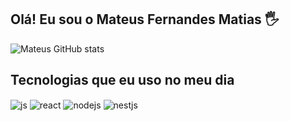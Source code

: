## Olá! Eu sou o Mateus Fernandes Matias 🖐️

![Mateus GitHub stats](https://github-readme-stats.vercel.app/api?username=mateusfm123&show_icons=true&theme=radical)

## Tecnologias que eu uso no meu dia

<div style="display: inline_block">
  <img align="center" alt="js" src="https://img.shields.io/badge/JavaScript-000000?style=for-the-badge&logo=javascript&logoColor=F7DF1E" />
  <img align="center" alt="react" src="https://img.shields.io/badge/TypeScript-000000?style=for-the-badge&logo=typescript&logoColor=007ACC" />
  <img align="center" alt="nodejs" src="https://img.shields.io/badge/Node.js-000000?style=for-the-badge&logo=node.js&logoColor=239120" />
  <img align="center" alt="nestjs" src="https://img.shields.io/badge/Nest.js-000000?style=for-the-badge&logo=nestjs&logoColor=CC342D" />
</div><br/>
